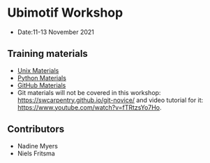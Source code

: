 # Ubimotif Workshop

* Date:11-13 November 2021

## Training materials

* [Unix Materials](https://swcarpentry.github.io/shell-novice/)
* [Python Materials](https://idpfun.github.io/IDP_Python/)
* [GitHub Materials](https://malvikasharan.github.io/developing_collaborative_document/)
* Git materials will not be covered in this workshop: https://swcarpentry.github.io/git-novice/ and video tutorial for it: https://www.youtube.com/watch?v=fTRtzsYo7Ho.

## Contributors
- Nadine Myers
- Niels Fritsma
